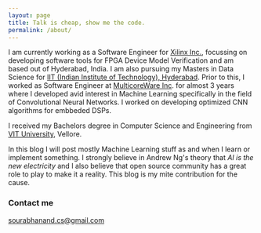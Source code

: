 ```yaml
---
layout: page
title: Talk is cheap, show me the code.
permalink: /about/
---
```



I am currently working as a Software Engineer for [Xilinx Inc.](https://www.xilinx.com/), focussing on developing software tools for FPGA Device Model Verification and am based out of Hyderabad, India. I am also pursuing my Masters in Data Science for [IIT (Indian Institute of Technology), Hyderabad](https://www.iith.ac.in/). 
Prior to this, I worked as Software Engineer at [MulticoreWare Inc](https://multicorewareinc.com/). for almost 3 years where I developed avid interest in Machine Learning specifically in the field of Convolutional Neural Networks. I worked on developing optimized CNN algorithms for embbeded DSPs.

I received my Bachelors degree in Computer Science and Engineering from [VIT University](http://www.vit.ac.in/), Vellore.

In this blog I will post mostly Machine Learning stuff as and when I learn or implement something. I strongly believe in Andrew Ng's theory that *AI is the new electricity* and I also believe that open source community has a great role to play to make it a reality. This blog is my mite contribution for the cause.

### Contact me

[sourabhanand.cs@gmail.com](mailto:sourabhanand.cs@gmail.com)
